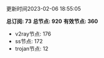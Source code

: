 更新时间2023-02-06 18:55:05

**总订阅: 73**
**总节点: 920**
**有效节点: 360**
- v2ray节点: 176
- ss节点: 172
- trojan节点: 12
